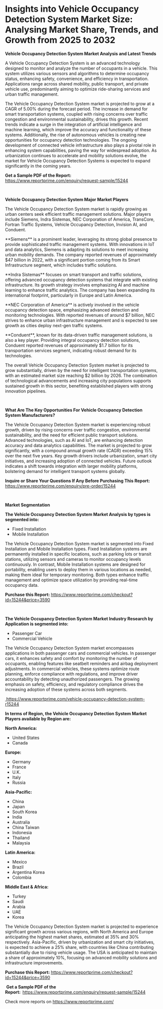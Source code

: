 <p><h1>Insights into Vehicle Occupancy Detection System Market Size: Analysing Market Share, Trends, and Growth from 2025 to 2032</h1></p><p><strong>Vehicle Occupancy Detection System Market Analysis and Latest Trends</strong></p>
<p><p>A Vehicle Occupancy Detection System is an advanced technology designed to monitor and analyze the number of occupants in a vehicle. This system utilizes various sensors and algorithms to determine occupancy status, enhancing safety, convenience, and efficiency in transportation. Applications range across shared mobility, public transport, and private vehicle use, predominantly aiming to optimize ride-sharing services and urban traffic management.</p><p>The Vehicle Occupancy Detection System market is projected to grow at a CAGR of 5.00% during the forecast period. The increase in demand for smart transportation systems, coupled with rising concerns over traffic congestion and environmental sustainability, drives this growth. Recent trends indicate a surge in the integration of artificial intelligence and machine learning, which improve the accuracy and functionality of these systems. Additionally, the rise of autonomous vehicles is creating new opportunities for occupancy detection technologies. The ongoing development of connected vehicle infrastructure also plays a pivotal role in enhancing system capabilities, paving the way for widespread adoption. As urbanization continues to accelerate and mobility solutions evolve, the market for Vehicle Occupancy Detection Systems is expected to expand significantly in the coming years.</p></p>
<p><strong>Get a Sample PDF of the Report:&nbsp;</strong> <a href="https://www.reportprime.com/enquiry/request-sample/15244?utm_campaign=1894&utm_medium=2&utm_source=Github&utm_content=ia&utm_term=30032025&utm_id=vehicle-occupancy-detection-system">https://www.reportprime.com/enquiry/request-sample/15244</a></p>
<p>&nbsp;</p>
<p><strong>Vehicle Occupancy Detection System Major Market Players</strong></p>
<p><p>The Vehicle Occupancy Detection System market is rapidly growing as urban centers seek efficient traffic management solutions. Major players include Siemens, Indra Sistemas, NEC Corporation of America, TransCore, Fortran Traffic Systems, Vehicle Occupancy Detection, Invision AI, and Conduent.</p><p>**Siemens** is a prominent leader, leveraging its strong global presence to provide sophisticated traffic management systems. With innovations in IoT and data analytics, Siemens is adapting its solutions to meet increasing urban mobility demands. The company reported revenues of approximately $47 billion in 2022, with a significant portion coming from its Smart Infrastructure segment, which includes traffic solutions.</p><p>**Indra Sistemas** focuses on smart transport and traffic solutions, offering advanced occupancy detection systems that integrate with existing infrastructure. Its growth strategy involves emphasizing AI and machine learning to enhance traffic analytics. The company has been expanding its international footprint, particularly in Europe and Latin America.</p><p>**NEC Corporation of America** is actively involved in the vehicle occupancy detection space, emphasizing advanced detection and monitoring technologies. With reported revenues of around $7 billion, NEC strives to enhance urban infrastructure management and is expected to see growth as cities deploy next-gen traffic systems.</p><p>**Conduent**, known for its data-driven traffic management solutions, is also a key player. Providing integral occupancy detection solutions, Conduent reported revenues of approximately $1.7 billion for its transportation services segment, indicating robust demand for its technologies.</p><p>The overall Vehicle Occupancy Detection System market is projected to grow substantially, driven by the need for intelligent transportation systems, with an estimated market size reaching $2 billion by 2026. The combination of technological advancements and increasing city populations supports sustained growth in this sector, benefiting established players with strong innovation pipelines.</p></p>
<p>&nbsp;</p>
<p><strong>What Are The Key Opportunities For Vehicle Occupancy Detection System Manufacturers?</strong></p>
<p><p>The Vehicle Occupancy Detection System market is experiencing robust growth, driven by rising concerns over traffic congestion, environmental sustainability, and the need for efficient public transport solutions. Advanced technologies, such as AI and IoT, are enhancing detection accuracy and data analytics capabilities. The market is projected to grow significantly, with a compound annual growth rate (CAGR) exceeding 15% over the next five years. Key growth drivers include urbanization, smart city initiatives, and increasing adoption of connected vehicles. Future outlook indicates a shift towards integration with larger mobility platforms, bolstering demand for intelligent transport systems globally.</p></p>
<p><strong>Inquire or Share Your Questions If Any Before Purchasing This Report:</strong> <a href="https://www.reportprime.com/enquiry/pre-order/15244?utm_campaign=1894&utm_medium=2&utm_source=Github&utm_content=ia&utm_term=30032025&utm_id=vehicle-occupancy-detection-system">https://www.reportprime.com/enquiry/pre-order/15244</a></p>
<p>&nbsp;</p>
<p><strong>Market Segmentation</strong></p>
<p><strong>The Vehicle Occupancy Detection System Market Analysis by types is segmented into:</strong></p>
<p><ul><li>Fixed Installation</li><li>Mobile Installation</li></ul></p>
<p><p>The Vehicle Occupancy Detection System market is segmented into Fixed Installation and Mobile Installation types. Fixed Installation systems are permanently installed in specific locations, such as parking lots or transit stations, utilizing sensors and cameras to monitor occupancy levels continuously. In contrast, Mobile Installation systems are designed for portability, enabling users to deploy them in various locations as needed, making them ideal for temporary monitoring. Both types enhance traffic management and optimize space utilization by providing real-time occupancy data.</p></p>
<p><strong>Purchase this Report:&nbsp;</strong><a href="https://www.reportprime.com/checkout?id=15244&price=3590&utm_campaign=1894&utm_medium=2&utm_source=Github&utm_content=ia&utm_term=30032025&utm_id=vehicle-occupancy-detection-system">https://www.reportprime.com/checkout?id=15244&price=3590</a></p>
<p>&nbsp;</p>
<p><strong>The Vehicle Occupancy Detection System Market Industry Research by Application is segmented into:</strong></p>
<p><ul><li>Passenger Car</li><li>Commercial Vehicle</li></ul></p>
<p><p>The Vehicle Occupancy Detection System market encompasses applications in both passenger cars and commercial vehicles. In passenger cars, it enhances safety and comfort by monitoring the number of occupants, enabling features like seatbelt reminders and airbag deployment adjustments. In commercial vehicles, these systems optimize route planning, enforce compliance with regulations, and improve driver accountability by detecting unauthorized passengers. The growing emphasis on safety, efficiency, and regulatory compliance drives the increasing adoption of these systems across both segments.</p></p>
<p><a href="https://www.reportprime.com/vehicle-occupancy-detection-system-r15244?utm_campaign=1894&utm_medium=2&utm_source=Github&utm_content=ia&utm_term=30032025&utm_id=vehicle-occupancy-detection-system">&nbsp;https://www.reportprime.com/vehicle-occupancy-detection-system-r15244</a></p>
<p><strong>In terms of Region, the Vehicle Occupancy Detection System Market Players available by Region are:</strong></p>
<p>
    <p> <strong> North America: </strong>
        <ul>
            <li>United States</li>
            <li>Canada</li>
        </ul>
        </p> 
    <p> <strong> Europe: </strong>
        <ul>
            <li>Germany</li>
            <li>France</li>
            <li>U.K.</li>
            <li>Italy</li>
            <li>Russia</li>
        </ul>
        </p> 
    <p> <strong> Asia-Pacific: </strong>
        <ul>
            <li>China</li>
            <li>Japan</li>
            <li>South Korea</li>
            <li>India</li>
            <li>Australia</li>
            <li>China Taiwan</li>
            <li>Indonesia</li>
            <li>Thailand</li>
            <li>Malaysia</li>
        </ul>
        </p> 
    <p> <strong> Latin America: </strong>
        <ul>
            <li>Mexico</li>
            <li>Brazil</li>
            <li>Argentina Korea</li>
            <li>Colombia</li>
        </ul>
        </p> 
    <p> <strong> Middle East & Africa: </strong>
        <ul>
            <li>Turkey</li>
            <li>Saudi</li>
            <li>Arabia</li>
            <li>UAE</li>
            <li>Korea</li>
        </ul>
    </p>
    </p>
<p><p>The Vehicle Occupancy Detection System market is projected to experience significant growth across various regions, with North America and Europe anticipating the highest market shares, estimated at 35% and 30% respectively. Asia-Pacific, driven by urbanization and smart city initiatives, is expected to achieve a 25% share, with countries like China contributing substantially due to rising vehicle usage. The USA is anticipated to maintain a share of approximately 10%, focusing on advanced mobility solutions and infrastructure improvements.</p></p>
<p><strong>Purchase this Report: </strong><a href="https://www.reportprime.com/checkout?id=15244&price=3590&utm_campaign=1894&utm_medium=2&utm_source=Github&utm_content=ia&utm_term=30032025&utm_id=vehicle-occupancy-detection-system">https://www.reportprime.com/checkout?id=15244&price=3590</a></p>
<p>&nbsp;<strong>Get a Sample PDF of the Report:&nbsp;&nbsp;</strong><a href="https://www.reportprime.com/enquiry/request-sample/15244?utm_campaign=1894&utm_medium=2&utm_source=Github&utm_content=ia&utm_term=30032025&utm_id=vehicle-occupancy-detection-system">https://www.reportprime.com/enquiry/request-sample/15244</a></p>
<p><strong></strong></p>
<p>Check more reports on <a href="https://www.reportprime.com/?utm_campaign=1894&utm_medium=2&utm_source=Github&utm_content=ia&utm_term=30032025&utm_id=vehicle-occupancy-detection-system">https://www.reportprime.com/</a></p>